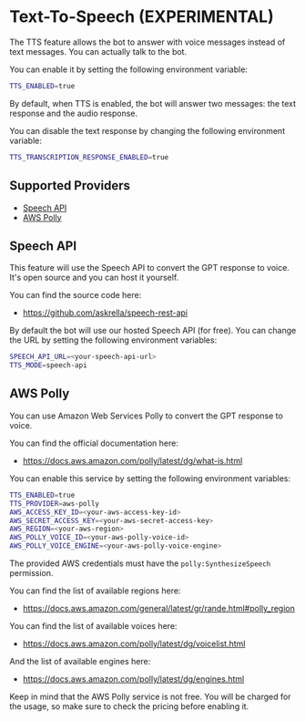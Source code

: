 # Text-To-Speech (EXPERIMENTAL)

The TTS feature allows the bot to answer with voice messages instead of text messages. You can actually talk to the bot.

You can enable it by setting the following environment variable:

```bash
TTS_ENABLED=true
```

By default, when TTS is enabled, the bot will answer two messages: the text response and the audio response.

You can disable the text response by changing the following environment variable:

```bash
TTS_TRANSCRIPTION_RESPONSE_ENABLED=true
```

## Supported Providers

-   [Speech API](#speech-api)
-   [AWS Polly](#aws-polly)

## Speech API

This feature will use the Speech API to convert the GPT response to voice. It's open source and you can host it yourself.

You can find the source code here:

-   https://github.com/askrella/speech-rest-api

By default the bot will use our hosted Speech API (for free). You can change the URL by setting the following environment variables:

```bash
SPEECH_API_URL=<your-speech-api-url>
TTS_MODE=speech-api
```

## AWS Polly

You can use Amazon Web Services Polly to convert the GPT response to voice.

You can find the official documentation here:

-   https://docs.aws.amazon.com/polly/latest/dg/what-is.html

You can enable this service by setting the following environment variables:

```bash
TTS_ENABLED=true
TTS_PROVIDER=aws-polly
AWS_ACCESS_KEY_ID=<your-aws-access-key-id>
AWS_SECRET_ACCESS_KEY=<your-aws-secret-access-key>
AWS_REGION=<your-aws-region>
AWS_POLLY_VOICE_ID=<your-aws-polly-voice-id>
AWS_POLLY_VOICE_ENGINE=<your-aws-polly-voice-engine>
```

The provided AWS credentials must have the `polly:SynthesizeSpeech` permission.

You can find the list of available regions here:

-   https://docs.aws.amazon.com/general/latest/gr/rande.html#polly_region

You can find the list of available voices here:

-   https://docs.aws.amazon.com/polly/latest/dg/voicelist.html

And the list of available engines here:

-   https://docs.aws.amazon.com/polly/latest/dg/engines.html

Keep in mind that the AWS Polly service is not free. You will be charged for the usage, so make sure to check the pricing before enabling it.
